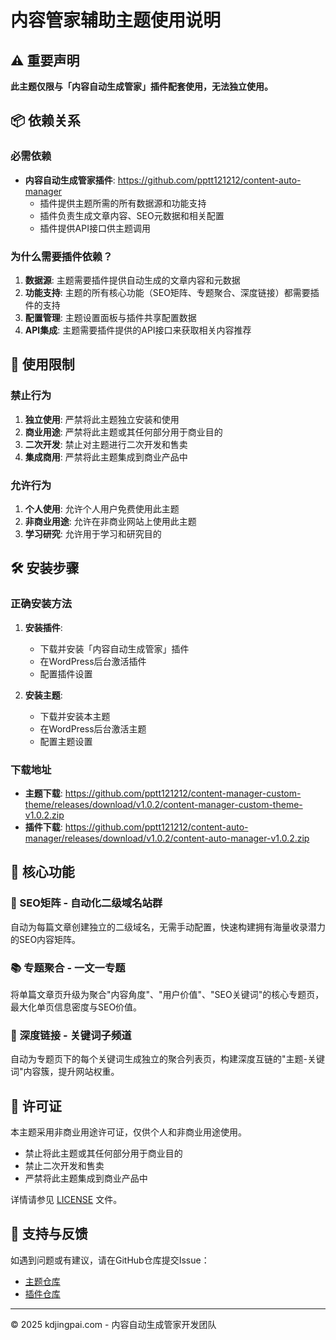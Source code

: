 # 内容管家辅助主题使用说明

## ⚠️ 重要声明

**此主题仅限与「内容自动生成管家」插件配套使用，无法独立使用。**

## 📦 依赖关系

### 必需依赖
- **内容自动生成管家插件**: https://github.com/pptt121212/content-auto-manager
  - 插件提供主题所需的所有数据源和功能支持
  - 插件负责生成文章内容、SEO元数据和相关配置
  - 插件提供API接口供主题调用

### 为什么需要插件依赖？
1. **数据源**: 主题需要插件提供自动生成的文章内容和元数据
2. **功能支持**: 主题的所有核心功能（SEO矩阵、专题聚合、深度链接）都需要插件的支持
3. **配置管理**: 主题设置面板与插件共享配置数据
4. **API集成**: 主题需要插件提供的API接口来获取相关内容推荐

## 🚫 使用限制

### 禁止行为
1. **独立使用**: 严禁将此主题独立安装和使用
2. **商业用途**: 严禁将此主题或其任何部分用于商业目的
3. **二次开发**: 禁止对主题进行二次开发和售卖
4. **集成商用**: 严禁将此主题集成到商业产品中

### 允许行为
1. **个人使用**: 允许个人用户免费使用此主题
2. **非商业用途**: 允许在非商业网站上使用此主题
3. **学习研究**: 允许用于学习和研究目的

## 🛠 安装步骤

### 正确安装方法
1. **安装插件**:
   - 下载并安装「内容自动生成管家」插件
   - 在WordPress后台激活插件
   - 配置插件设置

2. **安装主题**:
   - 下载并安装本主题
   - 在WordPress后台激活主题
   - 配置主题设置

### 下载地址
- **主题下载**: https://github.com/pptt121212/content-manager-custom-theme/releases/download/v1.0.2/content-manager-custom-theme-v1.0.2.zip
- **插件下载**: https://github.com/pptt121212/content-auto-manager/releases/download/v1.0.2/content-auto-manager-v1.0.2.zip

## 🎯 核心功能

### 🔗 SEO矩阵 - 自动化二级域名站群
自动为每篇文章创建独立的二级域名，无需手动配置，快速构建拥有海量收录潜力的SEO内容矩阵。

### 📚 专题聚合 - 一文一专题
将单篇文章页升级为聚合"内容角度"、"用户价值"、"SEO关键词"的核心专题页，最大化单页信息密度与SEO价值。

### 🔄 深度链接 - 关键词子频道
自动为专题页下的每个关键词生成独立的聚合列表页，构建深度互链的"主题-关键词"内容簇，提升网站权重。

## 📄 许可证

本主题采用非商业用途许可证，仅供个人和非商业用途使用。

- 禁止将此主题或其任何部分用于商业目的
- 禁止二次开发和售卖
- 严禁将此主题集成到商业产品中

详情请参见 [LICENSE](LICENSE) 文件。

## 🐛 支持与反馈

如遇到问题或有建议，请在GitHub仓库提交Issue：
- [主题仓库](https://github.com/pptt121212/content-manager-custom-theme/issues)
- [插件仓库](https://github.com/pptt121212/content-auto-manager/issues)

---

© 2025 kdjingpai.com - 内容自动生成管家开发团队